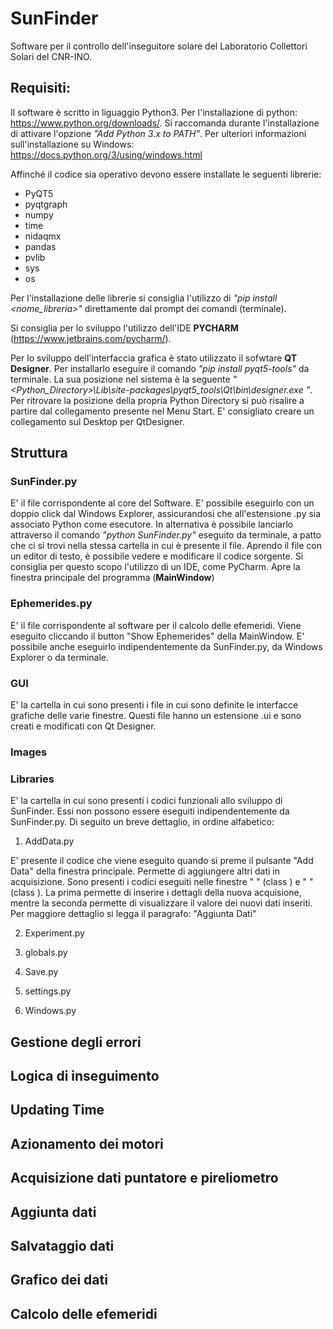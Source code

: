 # SunFinder
Software per il controllo dell'inseguitore solare del Laboratorio Collettori Solari del CNR-INO. 

## Requisiti:
Il software è scritto in liguaggio Python3. Per l'installazione di python: https://www.python.org/downloads/. Si raccomanda durante l'installazione di attivare l'opzione _"Add Python 3.x to PATH"_. Per ulteriori informazioni sull'installazione su Windows: https://docs.python.org/3/using/windows.html

Affinché il codice sia operativo devono essere installate le seguenti librerie:

* PyQT5
* pyqtgraph
* numpy
* time
* nidaqmx
* pandas 
* pvlib
* sys
* os

Per l'installazione delle librerie si consiglia l'utilizzo di _"pip install <nome_libreria>"_ direttamente dal prompt dei comandi (terminale).
 
Si consiglia per lo sviluppo l'utilizzo dell'IDE **PYCHARM** (https://www.jetbrains.com/pycharm/). 

Per lo sviluppo dell'interfaccia grafica è stato utilizzato il sofwtare **QT Designer**. Per installarlo eseguire il comando _"pip install pyqt5-tools"_ da terminale. La sua posizione nel sistema è la seguente _" <Python_Directory>\Lib\site-packages\pyqt5_tools\Qt\bin\designer.exe "_. Per ritrovare la posizione della propria Python Directory si può risalire a partire dal collegamento presente nel Menu Start. E' consigliato creare un collegamento sul Desktop per QtDesigner.

## Struttura
### SunFinder.py
E' il file corrispondente al core del Software.  E' possibile eseguirlo con un doppio click dal Windows Explorer, assicurandosi che all'estensione .py sia associato Python come esecutore. In alternativa è possibile lanciarlo attraverso il comando _"python SunFinder.py"_ eseguito da terminale, a patto che ci si trovi nella stessa cartella in cui è presente il file. Aprendo il file con un editor di testo, è possibile vedere e modificare il codice sorgente. Si consiglia per questo scopo l'utilizzo di un IDE, come PyCharm.
Apre la finestra principale del programma (**MainWindow**)

### Ephemerides.py
E' il file corrispondente al software per il calcolo delle efemeridi. Viene eseguito cliccando il button "Show Ephemerides" della MainWindow. E' possibile anche eseguirlo indipendentemente da SunFinder.py,  da Windows Explorer o da terminale. 

### GUI
E' la cartella in cui sono presenti i file in cui sono definite le interfacce grafiche delle varie finestre. Questi file hanno un estensione .ui e sono creati e modificati con Qt Designer. 

### Images


### Libraries
E' la cartella in cui sono presenti i codici funzionali allo sviluppo di SunFinder. Essi non possono essere eseguiti indipendentemente da SunFinder.py. Di seguito un breve dettaglio, in ordine alfabetico: 

1. AddData.py

E' presente il codice che viene eseguito quando si preme il pulsante "Add Data" della finestra principale. Permette di aggiungere altri dati in acquisizione. Sono presenti i codici eseguiti nelle finestre " " (class  ) e " " (class  ). La prima permette di inserire i dettagli della nuova acquisione, mentre la seconda permette di visualizzare il valore dei nuovi dati inseriti. Per maggiore dettaglio si legga il paragrafo: "Aggiunta Dati"

2. Experiment.py

3. globals.py

4. Save.py

5. settings.py

6. Windows.py

## Gestione degli errori

## Logica di inseguimento

## Updating Time

## Azionamento dei motori

## Acquisizione dati puntatore e pireliometro

## Aggiunta dati 

## Salvataggio dati

## Grafico dei dati 

## Calcolo delle efemeridi
